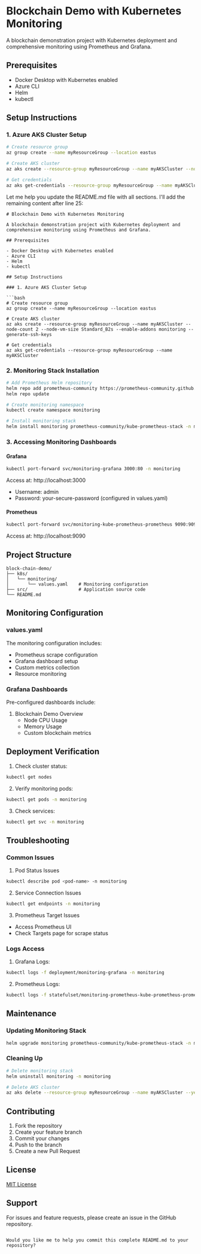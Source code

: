 # Blockchain Demo with Kubernetes Monitoring

A blockchain demonstration project with Kubernetes deployment and comprehensive monitoring using Prometheus and Grafana.

## Prerequisites

- Docker Desktop with Kubernetes enabled
- Azure CLI
- Helm
- kubectl

## Setup Instructions

### 1. Azure AKS Cluster Setup

```bash
# Create resource group
az group create --name myResourceGroup --location eastus

# Create AKS cluster
az aks create --resource-group myResourceGroup --name myAKSCluster --node-count 2 --node-vm-size Standard_B2s --enable-addons monitoring --generate-ssh-keys

# Get credentials
az aks get-credentials --resource-group myResourceGroup --name myAKSCluster
```
Let me help you update the README.md file with all sections. I'll add the remaining content after line 25:

```markdown:c:\Users\vijay\OneDrive\Desktop\Git Repos\block-chain-demo\README.md
# Blockchain Demo with Kubernetes Monitoring

A blockchain demonstration project with Kubernetes deployment and comprehensive monitoring using Prometheus and Grafana.

## Prerequisites

- Docker Desktop with Kubernetes enabled
- Azure CLI
- Helm
- kubectl

## Setup Instructions

### 1. Azure AKS Cluster Setup

```bash
# Create resource group
az group create --name myResourceGroup --location eastus

# Create AKS cluster
az aks create --resource-group myResourceGroup --name myAKSCluster --node-count 2 --node-vm-size Standard_B2s --enable-addons monitoring --generate-ssh-keys

# Get credentials
az aks get-credentials --resource-group myResourceGroup --name myAKSCluster
```

### 2. Monitoring Stack Installation

```bash
# Add Prometheus Helm repository
helm repo add prometheus-community https://prometheus-community.github.io/helm-charts
helm repo update

# Create monitoring namespace
kubectl create namespace monitoring

# Install monitoring stack
helm install monitoring prometheus-community/kube-prometheus-stack -n monitoring -f k8s/monitoring/values.yaml
```

### 3. Accessing Monitoring Dashboards

#### Grafana
```bash
kubectl port-forward svc/monitoring-grafana 3000:80 -n monitoring
```
Access at: http://localhost:3000
- Username: admin
- Password: your-secure-password (configured in values.yaml)

#### Prometheus
```bash
kubectl port-forward svc/monitoring-kube-prometheus-prometheus 9090:9090 -n monitoring
```
Access at: http://localhost:9090

## Project Structure

```
block-chain-demo/
├── k8s/
│   └── monitoring/
│       └── values.yaml    # Monitoring configuration
├── src/                   # Application source code
└── README.md
```

## Monitoring Configuration

### values.yaml
The monitoring configuration includes:
- Prometheus scrape configuration
- Grafana dashboard setup
- Custom metrics collection
- Resource monitoring

### Grafana Dashboards
Pre-configured dashboards include:
1. Blockchain Demo Overview
   - Node CPU Usage
   - Memory Usage
   - Custom blockchain metrics

## Deployment Verification

1. Check cluster status:
```bash
kubectl get nodes
```

2. Verify monitoring pods:
```bash
kubectl get pods -n monitoring
```

3. Check services:
```bash
kubectl get svc -n monitoring
```

## Troubleshooting

### Common Issues

1. Pod Status Issues
```bash
kubectl describe pod <pod-name> -n monitoring
```

2. Service Connection Issues
```bash
kubectl get endpoints -n monitoring
```

3. Prometheus Target Issues
- Access Prometheus UI
- Check Targets page for scrape status

### Logs Access

1. Grafana Logs:
```bash
kubectl logs -f deployment/monitoring-grafana -n monitoring
```

2. Prometheus Logs:
```bash
kubectl logs -f statefulset/monitoring-prometheus-kube-prometheus-prometheus -n monitoring
```

## Maintenance

### Updating Monitoring Stack

```bash
helm upgrade monitoring prometheus-community/kube-prometheus-stack -n monitoring -f k8s/monitoring/values.yaml
```

### Cleaning Up

```bash
# Delete monitoring stack
helm uninstall monitoring -n monitoring

# Delete AKS cluster
az aks delete --resource-group myResourceGroup --name myAKSCluster --yes
```

## Contributing

1. Fork the repository
2. Create your feature branch
3. Commit your changes
4. Push to the branch
5. Create a new Pull Request

## License

[MIT License](LICENSE)

## Support

For issues and feature requests, please create an issue in the GitHub repository.
```

Would you like me to help you commit this complete README.md to your repository?